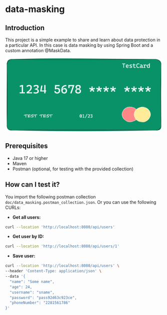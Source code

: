 # data-masking

## Introduction

This project is a simple example to share and learn about data protection in a particular API.
In this case is data masking by using Spring Boot and a custom annotation @MaskData.

![data_masking.png](doc/data_masking.png)

## Prerequisites

- Java 17 or higher
- Maven
- Postman (optional, for testing with the provided collection)

## How can I test it?

You import the following postman collection `doc/data_masking.postman_collection.json`. Or you can use the following
CURLs:

- **Get all users:**

```bash
curl --location 'http://localhost:8080/api/users'
```

- **Get user by ID:**

```bash
curl --location 'http://localhost:8080/api/users/1'
```

- **Save user:**

```bash
curl --location 'http://localhost:8080/api/users' \
--header 'Content-Type: application/json' \
--data '{
  "name": "Some name",
  "age": 24,
  "username": "sname",
  "password": "pass92d63c923ce",
  "phoneNumber": "2281561786"
}'
```